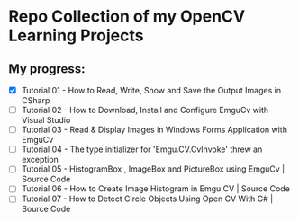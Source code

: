 
# Repo Collection of my OpenCV Learning Projects

## My progress:
 - [x] Tutorial 01 - How to Read, Write, Show and Save the Output Images in CSharp
 - [ ] Tutorial 02 - How to Download, Install and Configure EmguCv with Visual Studio
 - [ ] Tutorial 03 - Read & Display Images in Windows Forms Application with EmguCv
 - [ ] Tutorial 04 - The type initializer for 'Emgu.CV.CvInvoke' threw an exception
 - [ ] Tutorial 05 - HistogramBox , ImageBox and PictureBox using EmguCv | Source Code
 - [ ] Tutorial 06 - How to Create Image Histogram in Emgu CV | Source Code
 - [ ] Tutorial 07 - How to Detect Circle Objects Using Open CV With C# | Source Code
